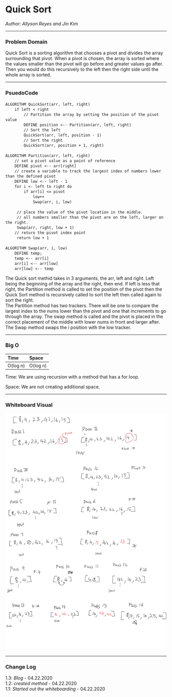 # Quick Sort

*Author: Allyson Reyes and Jin Kim*

---

### Problem Domain
Quick Sort is a sorting algorithm that chooses a pivot and divides the array surrounding that pivot. When a pivot is chosen, the array is sorted where the values smaller than the pivot will go before and greater values go after. Then you would do this recursively to the left then the right side until the whole array is sorted. 

---

### PsuedoCode
```
ALGORITHM QuickSort(arr, left, right)
    if left < right
        // Partition the array by setting the position of the pivot value 
        DEFINE position <-- Partition(arr, left, right)
        // Sort the left
        QuickSort(arr, left, position - 1)
        // Sort the right
        QuickSort(arr, position + 1, right)

ALGORITHM Partition(arr, left, right)
    // set a pivot value as a point of reference
    DEFINE pivot <-- arr[right]
    // create a variable to track the largest index of numbers lower than the defined pivot
    DEFINE low <-- left - 1
    for i <- left to right do
        if arr[i] <= pivot
            low++
            Swap(arr, i, low)

     // place the value of the pivot location in the middle.
     // all numbers smaller than the pivot are on the left, larger on the right. 
     Swap(arr, right, low + 1)
    // return the pivot index point
     return low + 1

ALGORITHM Swap(arr, i, low)
    DEFINE temp;
    temp <-- arr[i]
    arr[i] <-- arr[low]
    arr[low] <-- temp
```
The Quick sort methid takes in 3 arguments, the arr, left and right. Left being the beginning of the array and the right, then end. If left is less that right, the Partition method is called to set the position of the pivot then the Quick Sort method is recursively called to sort the left then called again to sort the right.  
The Partition method has two trackers. There will be one to compare the largest index to the nums lower than the pivot and one that increments to go through the array. The swap method is called and the pivot is placed in the correct placement of the middle with lower nums in front and larger after.  
The Swap method swaps the i position with the low tracker. 


---
### Big O
| Time | Space |
| :----------- | :----------- |
| O(log n) | O(log n) |

Time: We are using recursion with a method that has a for loop.

Space: We are not creating additional space.

---

### Whiteboard Visual
![LL Merge](../../assets/quickSort.png)


---

### Change Log  
1.3: *Blog* - 04.22.2020  
1.2: *created method* - 04.22.2020  
1.1: *Started out the whiteboarding* - 04.22.2020


